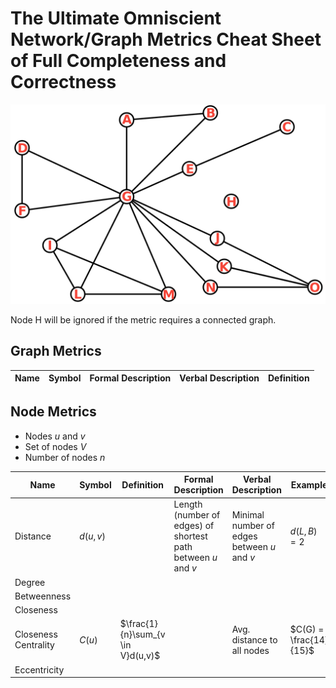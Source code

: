 # The Ultimate Omniscient Network/Graph Metrics Cheat Sheet of Full Completeness and Correctness

![Some Graph](graph-labeled.png)

Node H will be ignored if the metric requires a connected graph.


## Graph Metrics

| Name       | Symbol         | Formal Description        | Verbal Description               | Definition              |
| ---------- | -------------- | ------------------------- | -------------------------------- | ----------------------- |



## Node Metrics

* Nodes $u$ and $v$
* Set of nodes $V$
* Number of nodes $n$

| Name  | Symbol | Definition | Formal Description | Verbal Description | Example |
| ----- | ------ | ---------- | ------------------ | ------------------ | ------- |
| Distance | $d(u,v)$ | | Length (number of edges) of shortest path between $u$ and $v$ | Minimal number of edges between $u$ and $v$ | $d(L,B)=2$
| Degree |
| Betweenness
| Closeness
| Closeness Centrality | $C(u)$ |$\frac{1}{n}\sum_{v \in V}d(u,v)$ |  | Avg. distance to all nodes | $C(G) = \frac{14}{15}$ |
| Eccentricity
